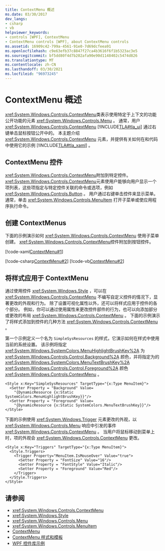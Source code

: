 ```yaml
---
title: ContextMenu 概述
ms.date: 03/30/2017
dev_langs:
- csharp
- vb
helpviewer_keywords:
- controls [WPF], ContextMenu
- ContextMenu controls [WPF], about ContextMenu controls
ms.assetid: 16909c42-799a-4561-91e0-7d69dcfeea91
ms.openlocfilehash: c9e63efb37c8847f27ca4b3616f6f1b5323ac3e5
ms.sourcegitcommit: bf5dd80f4d7b202afa90e90d1148402c5474d826
ms.translationtype: MT
ms.contentlocale: zh-CN
ms.lasthandoff: 03/30/2021
ms.locfileid: "96973245"
---
```

# <a name="contextmenu-overview"></a>ContextMenu 概述
<xref:System.Windows.Controls.ContextMenu>类表示使用特定于上下文的功能公开功能的元素 <xref:System.Windows.Controls.Menu> 。 通常，用户 <xref:System.Windows.Controls.ContextMenu> [!INCLUDE[TLA#tla_ui](../../../includes/tlasharptla-ui-md.md)] 通过右键单击鼠标按钮公开中的。 本主题介绍 <xref:System.Windows.Controls.ContextMenu> 元素，并提供有关如何在和代码中使用它的示例 [!INCLUDE[TLA#tla_xaml](../../../includes/tlasharptla-xaml-md.md)] 。  

<a name="contextmenu_control"></a>
## <a name="contextmenu-control"></a>ContextMenu 控件  
 <xref:System.Windows.Controls.ContextMenu>附加到特定控件。 <xref:System.Windows.Controls.ContextMenu>元素使用户能够向用户显示一个项列表，这些项指定与特定控件关联的命令或选项，例如 <xref:System.Windows.Controls.Button> 。 用户通过右键单击控件来显示菜单。 通常，单击 <xref:System.Windows.Controls.MenuItem> 打开子菜单或使应用程序执行命令。  
  
<a name="creating_contextmenus"></a>
## <a name="creating-contextmenus"></a>创建 ContextMenus  
 下面的示例演示如何 <xref:System.Windows.Controls.ContextMenu> 使用子菜单创建。 <xref:System.Windows.Controls.ContextMenu>控件附加到按钮控件。  
  
 [!code-xaml[ContextMenu#1](~/samples/snippets/csharp/VS_Snippets_Wpf/ContextMenu/CSharp/Pane1.xaml#1)]  
  
 [!code-csharp[ContextMenu#2](~/samples/snippets/csharp/VS_Snippets_Wpf/ContextMenu/CSharp/Pane1.xaml.cs#2)]
 [!code-vb[ContextMenu#2](~/samples/snippets/visualbasic/VS_Snippets_Wpf/ContextMenu/VisualBasic/Pane1.xaml.vb#2)]  
  
<a name="applying_styles_to_contextmenu"></a>
## <a name="applying-styles-to-a-contextmenu"></a>将样式应用于 ContextMenu  
 通过使用控件 <xref:System.Windows.Style> ，可以在 <xref:System.Windows.Controls.ContextMenu> 不编写自定义控件的情况下，显著更改的外观和行为。 除了设置可视化属性以外，还可以将样式应用于控件的各个部分。 例如，你可以通过使用属性来更改控件部件的行为，也可以向添加部分或更改的布局 <xref:System.Windows.Controls.ContextMenu> 。 下面的示例演示了将样式添加到控件的几种方法 <xref:System.Windows.Controls.ContextMenu> 。  
  
 第一个示例定义一个名为 `SimpleSysResources` 的样式，它演示如何在样式中使用当前的系统设置。 该示例将指定 <xref:System.Windows.SystemColors.MenuHighlightBrushKey%2A> 为 <xref:System.Windows.Controls.Control.Background%2A> 颜色，并将指定为的 <xref:System.Windows.SystemColors.MenuTextBrushKey%2A> <xref:System.Windows.Controls.Control.Foreground%2A> 颜色 <xref:System.Windows.Controls.ContextMenu> 。  
  
```xaml  
<Style x:Key="SimpleSysResources" TargetType="{x:Type MenuItem}">  
  <Setter Property = "Background" Value=
    "{DynamicResource {x:Static SystemColors.MenuHighlightBrushKey}}"/>  
  <Setter Property = "Foreground" Value=
    "{DynamicResource {x:Static SystemColors.MenuTextBrushKey}}"/>  
</Style>  
```  
  
 下面的示例使用 <xref:System.Windows.Trigger> 元素更改的外观，以 <xref:System.Windows.Controls.Menu> 响应中引发的事件 <xref:System.Windows.Controls.ContextMenu> 。 当用户将鼠标移动到菜单上时，项的外观会 <xref:System.Windows.Controls.ContextMenu> 更改。  
  
```xaml  
<Style x:Key="Triggers" TargetType="{x:Type MenuItem}">  
  <Style.Triggers>  
    <Trigger Property="MenuItem.IsMouseOver" Value="true">  
      <Setter Property = "FontSize" Value="16"/>  
      <Setter Property = "FontStyle" Value="Italic"/>  
      <Setter Property = "Foreground" Value="Red"/>  
    </Trigger>  
  </Style.Triggers>  
</Style>  
```  
  
## <a name="see-also"></a>请参阅

- <xref:System.Windows.Controls.ContextMenu>
- <xref:System.Windows.Style>
- <xref:System.Windows.Controls.Menu>
- <xref:System.Windows.Controls.MenuItem>
- [ContextMenu](contextmenu.md)
- [ContextMenu 样式和模板](contextmenu-styles-and-templates.md)
- [WPF 控件库示例](https://github.com/Microsoft/WPF-Samples/tree/master/Getting%20Started/ControlsAndLayout)
